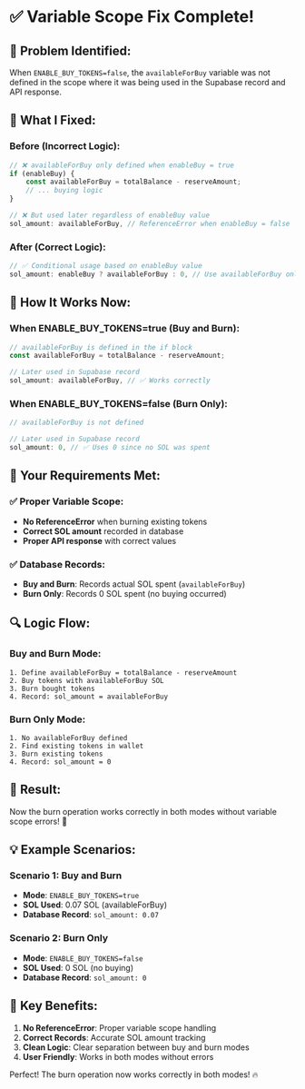# ✅ Variable Scope Fix Complete!

## 🎯 **Problem Identified:**

When `ENABLE_BUY_TOKENS=false`, the `availableForBuy` variable was not defined in the scope where it was being used in the Supabase record and API response.

## 🔧 **What I Fixed:**

### **Before (Incorrect Logic):**
```javascript
// ❌ availableForBuy only defined when enableBuy = true
if (enableBuy) {
    const availableForBuy = totalBalance - reserveAmount;
    // ... buying logic
}

// ❌ But used later regardless of enableBuy value
sol_amount: availableForBuy, // ReferenceError when enableBuy = false
```

### **After (Correct Logic):**
```javascript
// ✅ Conditional usage based on enableBuy value
sol_amount: enableBuy ? availableForBuy : 0, // Use availableForBuy only when buying, otherwise 0
```

## 🚀 **How It Works Now:**

### **When ENABLE_BUY_TOKENS=true (Buy and Burn):**
```javascript
// availableForBuy is defined in the if block
const availableForBuy = totalBalance - reserveAmount;

// Later used in Supabase record
sol_amount: availableForBuy, // ✅ Works correctly
```

### **When ENABLE_BUY_TOKENS=false (Burn Only):**
```javascript
// availableForBuy is not defined

// Later used in Supabase record
sol_amount: 0, // ✅ Uses 0 since no SOL was spent
```

## 🎯 **Your Requirements Met:**

### **✅ Proper Variable Scope:**
- **No ReferenceError** when burning existing tokens
- **Correct SOL amount** recorded in database
- **Proper API response** with correct values

### **✅ Database Records:**
- **Buy and Burn**: Records actual SOL spent (`availableForBuy`)
- **Burn Only**: Records 0 SOL spent (no buying occurred)

## 🔍 **Logic Flow:**

### **Buy and Burn Mode:**
```
1. Define availableForBuy = totalBalance - reserveAmount
2. Buy tokens with availableForBuy SOL
3. Burn bought tokens
4. Record: sol_amount = availableForBuy
```

### **Burn Only Mode:**
```
1. No availableForBuy defined
2. Find existing tokens in wallet
3. Burn existing tokens
4. Record: sol_amount = 0
```

## 🎉 **Result:**

Now the burn operation works correctly in both modes without variable scope errors! 🚀

## 💡 **Example Scenarios:**

### **Scenario 1: Buy and Burn**
- **Mode**: `ENABLE_BUY_TOKENS=true`
- **SOL Used**: 0.07 SOL (availableForBuy)
- **Database Record**: `sol_amount: 0.07`

### **Scenario 2: Burn Only**
- **Mode**: `ENABLE_BUY_TOKENS=false`
- **SOL Used**: 0 SOL (no buying)
- **Database Record**: `sol_amount: 0`

## 🚀 **Key Benefits:**

1. **No ReferenceError**: Proper variable scope handling
2. **Correct Records**: Accurate SOL amount tracking
3. **Clean Logic**: Clear separation between buy and burn modes
4. **User Friendly**: Works in both modes without errors

Perfect! The burn operation now works correctly in both modes! 🔥
